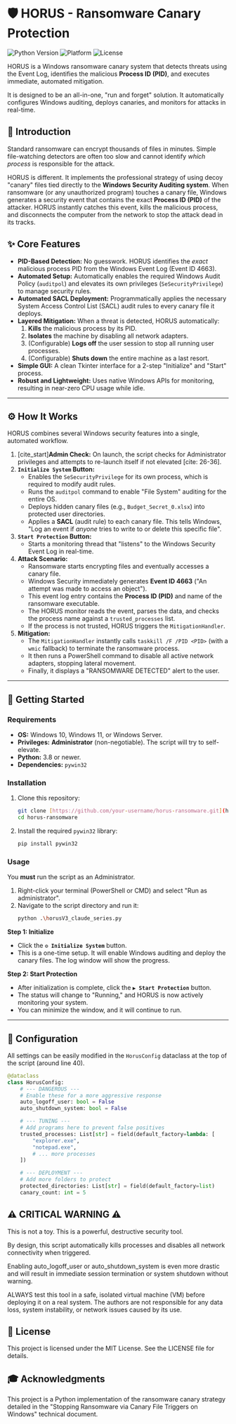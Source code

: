 # 🛡️ HORUS - Ransomware Canary Protection

![Python Version](https://img.shields.io/badge/python-3.8%2B-blue)
![Platform](https://img.shields.io/badge/platform-Windows-0078D6)
![License](https://img.shields.io/badge/license-GNU-green)

HORUS is a Windows ransomware canary system that detects threats using the Event Log, identifies the malicious **Process ID (PID)**, and executes immediate, automated mitigation.

It is designed to be an all-in-one, "run and forget" solution. It automatically configures Windows auditing, deploys canaries, and monitors for attacks in real-time.



## 📖 Introduction

Standard ransomware can encrypt thousands of files in minutes. Simple file-watching detectors are often too slow and cannot identify *which process* is responsible for the attack.

HORUS is different. It implements the professional strategy of using decoy "canary" files tied directly to the **Windows Security Auditing system**. When ransomware (or any unauthorized program) touches a canary file, Windows generates a security event that contains the exact **Process ID (PID)** of the attacker. HORUS instantly catches this event, kills the malicious process, and disconnects the computer from the network to stop the attack dead in its tracks.

## ✨ Core Features

* **PID-Based Detection:** No guesswork. HORUS identifies the *exact* malicious process PID from the Windows Event Log (Event ID 4663).
* **Automated Setup:** Automatically enables the required Windows Audit Policy (`auditpol`) and elevates its own privileges (`SeSecurityPrivilege`) to manage security rules.
* **Automated SACL Deployment:** Programmatically applies the necessary System Access Control List (SACL) audit rules to every canary file it deploys.
* **Layered Mitigation:** When a threat is detected, HORUS automatically:
    1.  **Kills** the malicious process by its PID.
    2.  **Isolates** the machine by disabling all network adapters.
    3.  (Configurable) **Logs off** the user session to stop all running user processes.
    4.  (Configurable) **Shuts down** the entire machine as a last resort.
* **Simple GUI:** A clean Tkinter interface for a 2-step "Initialize" and "Start" process.
* **Robust and Lightweight:** Uses native Windows APIs for monitoring, resulting in near-zero CPU usage while idle.

---

## ⚙️ How It Works

HORUS combines several Windows security features into a single, automated workflow.

1.  [cite_start]**Admin Check:** On launch, the script checks for Administrator privileges and attempts to re-launch itself if not elevated [cite: 26-36].
2.  **`Initialize System` Button:**
    * Enables the `SeSecurityPrivilege` for its own process, which is required to modify audit rules.
    * Runs the `auditpol` command to enable "File System" auditing for the entire OS.
    * Deploys hidden canary files (e.g., `Budget_Secret_0.xlsx`) into protected user directories.
    * Applies a **SACL** (audit rule) to each canary file. This tells Windows, "Log an event if *anyone* tries to write to or delete this specific file".
3.  **`Start Protection` Button:**
    * Starts a monitoring thread that "listens" to the Windows Security Event Log in real-time.
4.  **Attack Scenario:**
    * Ransomware starts encrypting files and eventually accesses a canary file.
    * Windows Security immediately generates **Event ID 4663** ("An attempt was made to access an object").
    * This event log entry contains the **Process ID (PID)** and name of the ransomware executable.
    * The HORUS monitor reads the event, parses the data, and checks the process name against a `trusted_processes` list.
    * If the process is not trusted, HORUS triggers the `MitigationHandler`.
5.  **Mitigation:**
    * The `MitigationHandler` instantly calls `taskkill /F /PID <PID>` (with a `wmic` fallback) to terminate the ransomware process.
    * It then runs a PowerShell command to disable all active network adapters, stopping lateral movement.
    * Finally, it displays a "RANSOMWARE DETECTED" alert to the user.

---

## 🚀 Getting Started

### Requirements

* **OS:** Windows 10, Windows 11, or Windows Server.
* **Privileges:** **Administrator** (non-negotiable). The script will try to self-elevate.
* **Python:** 3.8 or newer.
* **Dependencies:** `pywin32`

### Installation

1.  Clone this repository:
    ```bash
    git clone [https://github.com/your-username/horus-ransomware.git](https://github.com/your-username/horus-ransomware.git)
    cd horus-ransomware
    ```

2.  Install the required `pywin32` library:
    ```bash
    pip install pywin32
    ```

### Usage

You **must** run the script as an Administrator.

1.  Right-click your terminal (PowerShell or CMD) and select "Run as administrator".
2.  Navigate to the script directory and run it:
    ```bash
    python .\horusV3_claude_series.py
    ```

**Step 1: Initialize**
* Click the **`⚙️ Initialize System`** button.
* This is a one-time setup. It will enable Windows auditing and deploy the canary files. The log window will show the progress.

**Step 2: Start Protection**
* After initialization is complete, click the **`▶ Start Protection`** button.
* The status will change to "Running," and HORUS is now actively monitoring your system.
* You can minimize the window, and it will continue to run.

---

## 🔧 Configuration

All settings can be easily modified in the `HorusConfig` dataclass at the top of the script (around line 40).

```python
@dataclass
class HorusConfig:
    # --- DANGEROUS ---
    # Enable these for a more aggressive response
    auto_logoff_user: bool = False  
    auto_shutdown_system: bool = False

    # --- TUNING ---
    # Add programs here to prevent false positives
    trusted_processes: List[str] = field(default_factory=lambda: [
        "explorer.exe",
        "notepad.exe",
        # ... more processes
    ])

    # --- DEPLOYMENT ---
    # Add more folders to protect
    protected_directories: List[str] = field(default_factory=list)
    canary_count: int = 5
```

## ⚠️ CRITICAL WARNING ⚠️
This is not a toy. This is a powerful, destructive security tool.

By design, this script automatically kills processes and disables all network connectivity when triggered.

Enabling auto_logoff_user or auto_shutdown_system is even more drastic and will result in immediate session termination or system shutdown without warning.

ALWAYS test this tool in a safe, isolated virtual machine (VM) before deploying it on a real system. The authors are not responsible for any data loss, system instability, or network issues caused by its use.

## 📄 License
This project is licensed under the MIT License. See the LICENSE file for details.

## 🎓 Acknowledgments
This project is a Python implementation of the ransomware canary strategy detailed in the "Stopping Ransomware via Canary File Triggers on Windows" technical document.
